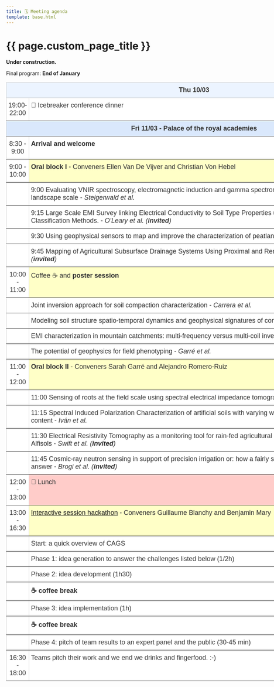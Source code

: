 ```yaml
---
title: 🗓️ Meeting agenda
template: base.html
---
```


# {{ page.custom_page_title }}


<div class="callout">

<i class="fa fa-paint-roller fa-lg me-2" aria-hidden="true"></i>
**Under construction.**

Final program: **End of January**
 
</div>


<style type="text/css">
.tg  {border-collapse:collapse;border-color:#ccc;border-spacing:0;}
.tg td{background-color:#fff;border-color:#ccc;border-style:solid;border-width:1px;color:#333;
  font-family:Arial, sans-serif;font-size:18px;overflow:hidden;padding:10px 5px;word-break:normal;}
.tg th{background-color:#f0f0f0;border-color:#ccc;border-style:solid;border-width:1px;color:#333;
  font-family:Arial, sans-serif;font-size:18px;font-weight:normal;overflow:hidden;padding:10px 5px;word-break:normal;}
.tg .tg-c3ow{border-color:inherit;text-align:center;vertical-align:top}
.tg .tg-2dfk{background-color:#ecf4ff;border-color:inherit;font-weight:bold;text-align:center;vertical-align:top}
.tg .tg-fymr{border-color:inherit;font-weight:bold;text-align:left;vertical-align:top}
.tg .tg-n533{background-color:#dae8fc;border-color:inherit;font-weight:bold;text-align:center;vertical-align:top}
.tg .tg-ncd7{background-color:#ffffc7;border-color:inherit;text-align:left;vertical-align:top}
.tg .tg-0pky{border-color:inherit;text-align:left;vertical-align:top}
.tg .tg-90e1{background-color:#ffccc9;border-color:inherit;text-align:left;vertical-align:top}
</style>
<table class="tg" style="undefined;table-layout: fixed; width: 1027px">
<colgroup>
<col style="width: 51px">
<col style="width: 976px">
</colgroup>
<thead>
  <tr>
    <th class="tg-2dfk" colspan="2">Thu 10/03</th>
  </tr>
</thead>
<tbody>
  <tr>
    <td class="tg-c3ow">19:00-22:00</td>
    <td class="tg-fymr"><span style="font-weight:400;font-style:normal">🧊 Icebreaker conference dinner</span></td>
  </tr>
  <tr>
    <td class="tg-n533" colspan="2">Fri 11/03 - Palace of the royal academies</td>
  </tr>
  <tr>
    <td class="tg-c3ow">8:30 - 9:00</td>
    <td class="tg-fymr">Arrival and welcome</td>
  </tr>
  <tr>
    <td class="tg-c3ow">9:00 - 10:00</td>
    <td class="tg-ncd7"><span style="font-weight:bold">Oral block I</span> - Conveners Ellen Van De Vijver and Christian Von Hebel</td>
  </tr>
  <tr>
    <td class="tg-c3ow"></td>
    <td class="tg-0pky">9:00 Evaluating VNIR spectroscopy, electromagnetic induction and gamma spectrometry to predict soil properties at landscape scale - <span style="font-style:italic">Steigerwald et al.</span></td>
  </tr>
  <tr>
    <td class="tg-c3ow"></td>
    <td class="tg-0pky">9:15 Large Scale EMI Survey linking Electrical Conductivity to Soil Type Properties using Machine Learning Classification Methods. - <span style="font-style:italic">O’Leary et al. (</span><span style="font-weight:bold;font-style:italic">invited</span><span style="font-style:italic">)</span></td>
  </tr>
  <tr>
    <td class="tg-c3ow"></td>
    <td class="tg-0pky">9:30 Using geophysical sensors to map and improve the characterization of peatlands in Denmark -<span style="font-style:italic"> Adetsu et al.</span></td>
  </tr>
  <tr>
    <td class="tg-c3ow"></td>
    <td class="tg-0pky">9:45 Mapping of Agricultural Subsurface Drainage Systems Using Proximal and Remote Sensors - <span style="font-style:italic">Koganti et al. (</span><span style="font-weight:bold;font-style:italic">invited</span><span style="font-style:italic">)</span></td>
  </tr>
  <tr>
    <td class="tg-c3ow">10:00 - 11:00</td>
    <td class="tg-ncd7">Coffee ☕ and<span style="font-weight:bold"> poster session</span></td>
  </tr>
  <tr>
    <td class="tg-c3ow"></td>
    <td class="tg-0pky">Joint inversion approach for soil compaction characterization - <span style="font-style:italic">Carrera et al.</span></td>
  </tr>
  <tr>
    <td class="tg-c3ow"></td>
    <td class="tg-0pky">Modeling soil structure spatio-temporal dynamics and geophysical signatures of compacted soils - <span style="font-style:italic">Romero-Ruiz et al.</span></td>
  </tr>
  <tr>
    <td class="tg-c3ow"></td>
    <td class="tg-0pky">EMI characterization in mountain catchments: multi-frequency versus multi-coil inversion using EMagPy -<span style="font-style:italic"> Blanchy et al.</span></td>
  </tr>
  <tr>
    <td class="tg-c3ow"></td>
    <td class="tg-0pky">The potential of geophysics for field phenotyping - <span style="font-style:italic">Garré et al.</span></td>
  </tr>
  <tr>
    <td class="tg-c3ow">11:00 - 12:00</td>
    <td class="tg-ncd7"><span style="font-weight:bold">Oral block II</span> - Conveners Sarah Garré and Alejandro Romero-Ruiz</td>
  </tr>
  <tr>
    <td class="tg-c3ow"></td>
    <td class="tg-0pky">11:00<span style="font-style:italic"> </span>Sensing of roots at the field scale using spectral electrical impedance tomography (tbd) - Michels et al.</td>
  </tr>
  <tr>
    <td class="tg-c3ow"></td>
    <td class="tg-0pky">11:15 Spectral Induced Polarization Characterization of artificial soils with varying water saturation, salinity and clay content - <span style="font-style:italic">Iván et al.</span></td>
  </tr>
  <tr>
    <td class="tg-c3ow"></td>
    <td class="tg-0pky">11:30 Electrical Resistivity Tomography as a monitoring tool for rain-fed agricultural hydrodynamics in southern African Alfisols - <span style="font-style:italic">Swift et al. (</span><span style="font-weight:bold;font-style:italic">invited</span><span style="font-style:italic">)</span></td>
  </tr>
  <tr>
    <td class="tg-c3ow"></td>
    <td class="tg-0pky">11:45 Cosmic-ray neutron sensing in support of precision irrigation or: how a fairly simple question yields a puzzling answer - <span style="font-style:italic">Brogi et al. (</span><span style="font-weight:bold;font-style:italic">invited</span><span style="font-style:italic">)</span></td>
  </tr>
  <tr>
    <td class="tg-c3ow">12:00 - 13:00</td>
    <td class="tg-90e1">🍟 Lunch</td>
  </tr>
  <tr>
    <td class="tg-c3ow">13:00 - 16:30</td>
    <td class="tg-ncd7"><a href="interactive_session">Interactive session hackathon</a> - Conveners Guillaume Blanchy and Benjamin Mary </td>
  </tr>
  <tr>
    <td class="tg-c3ow"></td>
    <td class="tg-0pky">Start: a quick overview of CAGS</td>
  </tr>
  <tr>
    <td class="tg-c3ow"></td>
    <td class="tg-0pky">Phase 1: idea generation to answer the challenges listed below (1/2h)</td>
  </tr>
  <tr>
    <td class="tg-c3ow"></td>
    <td class="tg-0pky">Phase 2: idea development (1h30)</td>
  </tr>
  <tr>
    <td class="tg-c3ow"></td>
    <td class="tg-fymr">☕ coffee break</td>
  </tr>
  <tr>
    <td class="tg-c3ow"></td>
    <td class="tg-0pky">Phase 3: idea implementation (1h)</td>
  </tr>
  <tr>
    <td class="tg-c3ow"></td>
    <td class="tg-fymr">☕ coffee break</td>
  </tr>
  <tr>
    <td class="tg-c3ow"></td>
    <td class="tg-0pky">Phase 4: pitch of team results to an expert panel and the public (30-45 min)</td>
  </tr>
  <tr>
    <td class="tg-c3ow">16:30 - 18:00</td>
    <td class="tg-0pky">Teams pitch their work and we end we drinks and fingerfood. :-)</td>
  </tr>
</tbody>
</table>
